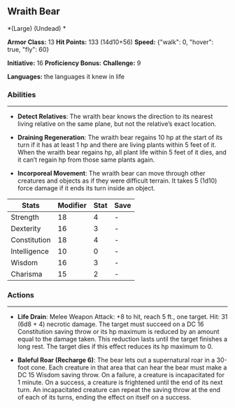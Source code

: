 ## Wraith Bear
*(Large) (Undead) *

**Armor Class:** 13
**Hit Points:** 133 (14d10+56)
**Speed:** {"walk": 0, "hover": true, "fly": 60}

**Initiative:** 16
**Proficiency Bonus:**
**Challenge:** 9

**Languages:** the languages it knew in life

### Abilities
 --- 
- **Detect Relatives**: The wraith bear knows the direction to its nearest living relative on the same plane, but not the relative’s exact location.

- **Draining Regeneration**: The wraith bear regains 10 hp at the start of its turn if it has at least 1 hp and there are living plants within 5 feet of it. When the wraith bear regains hp, all plant life within 5 feet of it dies, and it can’t regain hp from those same plants again.

- **Incorporeal Movement**: The wraith bear can move through other creatures and objects as if they were difficult terrain. It takes 5 (1d10) force damage if it ends its turn inside an object.



| Stats | Modifier | Stat | Save
| ---- | ---- | ---- | ---- |
| Strength | 18 | 4 | - |
| Dexterity | 16 | 3 | - |
| Constitution | 18 | 4 | - |
| Intelligence | 10 | 0 | - |
| Wisdom | 16 | 3 | - |
| Charisma | 15 | 2 | - |

### Actions
 --- 
- **Life Drain**: Melee Weapon Attack: +8 to hit, reach 5 ft., one target. Hit: 31 (6d8 + 4) necrotic damage. The target must succeed on a DC 16 Constitution saving throw or its hp maximum is reduced by an amount equal to the damage taken. This reduction lasts until the target finishes a long rest. The target dies if this effect reduces its hp maximum to 0.

- **Baleful Roar (Recharge 6)**: The bear lets out a supernatural roar in a 30-foot cone. Each creature in that area that can hear the bear must make a DC 15 Wisdom saving throw. On a failure, a creature is incapacitated for 1 minute. On a success, a creature is frightened until the end of its next turn. An incapacitated creature can repeat the saving throw at the end of each of its turns, ending the effect on itself on a success.

